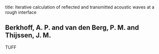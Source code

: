 title: Iterative calculation of reflected and transmitted acoustic waves at a rough interface

## Berkhoff, A. P. and van den Berg, P. M. and Thijssen, J. M.
TUFF

